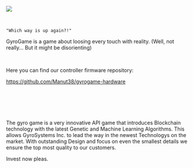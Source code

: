 ![](https://raw.githubusercontent.com/Manut38/gyrogame-unity/master/Documentation/Logo/GyroGame_textlogo.png)

<br>

`"Which way is up again?!"`

GyroGame is a game about loosing every touch with reality. (Well, not really... But it might be disorienting)

<br>

Here you can find our controller firmware repository:

https://github.com/Manut38/gyrogame-hardware

<br>
<br>
<br>
<br>

The gyro game is a very innovative API game that introduces Blockchain technology with the latest Genetic and Machine Learning Algorithms. This allows GyroSystems Inc. to lead the way in the newest Technologys on the market. With outstanding Design and focus on even the smallest details we ensure the top most quality to our customers.

Invest now pleas.
